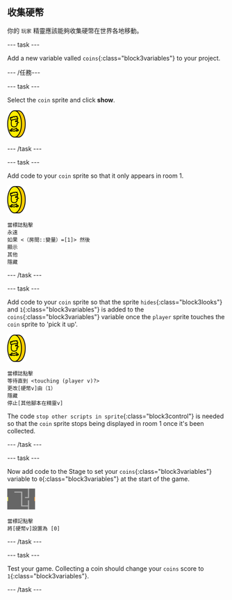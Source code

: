 ## 收集硬幣

你的 `玩家` 精靈應該能夠收集硬幣在世界各地移動。

\--- task \---

Add a new variable valled `coins`{:class="block3variables"} to your project.

\--- /任務\---

\--- task \---

Select the `coin` sprite and click **show**.

![screenshot](images/coin.png)

\--- /task \---

\--- task \---

Add code to your `coin` sprite so that it only appears in room 1.

![screenshot](images/coin.png)

```blocks3
當標誌點擊
永遠
如果 <（房間::變量）=[1]> 然後
顯示
其他
隱藏
```

\--- /task \---

\--- task \---

Add code to your `coin` sprite so that the sprite `hides`{:class="block3looks"} and `1`{:class="block3variables"} is added to the `coins`{:class="block3variables"} variable once the `player` sprite touches the `coin` sprite to 'pick it up'.

![coin](images/coin.png)

```blocks3
當標誌點擊
等待直到 <touching (player v)?>
更改[硬幣v]由（1）
隱藏
停止[其他腳本在精靈v]
```

The code `stop other scripts in sprite`{:class="block3control"} is needed so that the `coin` sprite stops being displayed in room 1 once it's been collected.

\--- /task \---

\--- task \---

Now add code to the Stage to set your `coins`{:class="block3variables"} variable to `0`{:class="block3variables"} at the start of the game.

![stage](images/stage.png)

```blocks3
當標記點擊
將[硬幣v]設置為 [0]
```

\--- /task \---

\--- task \---

Test your game. Collecting a coin should change your `coins` score to `1`{:class="block3variables"}.

\--- /task \---